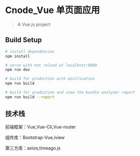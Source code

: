 # Cnode_Vue 单页面应用

> A Vue.js project

## Build Setup

``` bash
# install dependencies
npm install

# serve with hot reload at localhost:8080
npm run dev

# build for production with minification
npm run build

# build for production and view the bundle analyzer report
npm run build --report
```

## 技术栈

前端框架：Vue,Vue-Cli,Vue-router

组件库：Bootstrap-Vue,iview

第三方库：axios,timeago.js
